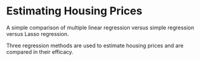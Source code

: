 # Estimating Housing Prices
A simple comparison of multiple linear regression versus simple regression versus Lasso regression.

Three regression methods are used to estimate housing prices and are compared in their efficacy.
